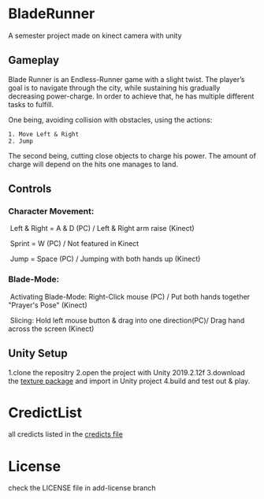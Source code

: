 # BladeRunner
A semester project made on kinect camera with unity

## Gameplay
Blade Runner is an Endless-Runner game with a slight twist. The player’s goal is to navigate through the city, while sustaining his gradually decreasing power-charge. In order to achieve that, he has multiple different tasks to fulfill. 

One being, avoiding collision with obstacles, using the actions: 

	1. Move Left & Right
	2. Jump

The second being, cutting close objects to charge his power. The amount of charge will depend on the hits one manages to land. 

## Controls

### Character Movement:

​	Left & Right = A & D (PC) / Left & Right arm raise (Kinect)

​	Sprint = W (PC) / Not featured in Kinect

​	Jump = Space (PC) / Jumping with both hands up (Kinect)

### Blade-Mode:

​	Activating Blade-Mode: Right-Click mouse (PC) / Put both hands together "Prayer's Pose" (Kinect)

​	Slicing: Hold left mouse button & drag into one direction(PC)/ Drag hand across the screen (Kinect)

## Unity Setup
1.clone the repositry
2.open the project with Unity 2019.2.12f
3.download the [texture package]() and import in Unity project
4.build and test out & play.

# CredictList
all credicts listed in the [credicts file](/blob/master/credicts.txt)

# License
check the LICENSE file in add-license branch

